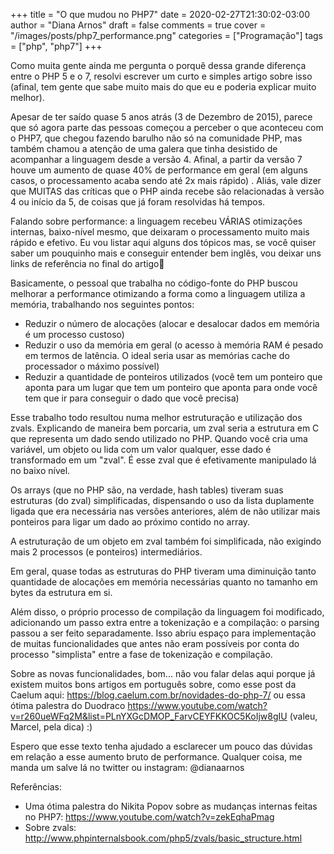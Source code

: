 +++
title = "O que mudou no PHP7"
date = 2020-02-27T21:30:02-03:00
author = "Diana Arnos"
draft = false
comments = true
cover = "/images/posts/php7_performance.png"
categories = ["Programação"]
tags = ["php", "php7"]
+++

Como muita gente ainda me pergunta o porquê dessa grande diferença entre o PHP 5 e o 7, resolvi escrever um curto e
simples artigo sobre isso (afinal, tem gente que sabe muito mais do que eu e poderia explicar muito melhor).

Apesar de ter saído quase 5 anos atrás (3 de Dezembro de 2015), parece que só agora parte das pessoas começou a
perceber o que aconteceu com o PHP7, que chegou fazendo barulho não só na comunidade PHP, mas também chamou a atenção
de uma galera que tinha desistido de acompanhar a linguagem desde a versão 4. Afinal, a partir da versão 7 houve um
aumento de quase 40% de performance em geral (em alguns casos, o processamento acaba sendo até 2x mais rápido) .
Aliás, vale dizer que MUITAS das críticas que o PHP ainda recebe são relacionadas à versão 4 ou início da 5, de coisas
que já foram resolvidas há tempos.

Falando sobre performance: a linguagem recebeu VÁRIAS otimizações internas, baixo-nível mesmo, que deixaram o
processamento muito mais rápido e efetivo.
Eu vou listar aqui alguns dos tópicos mas, se você quiser saber um pouquinho mais e conseguir entender bem inglês, vou
deixar uns links de referência no final do artigo🙂

Basicamente, o pessoal que trabalha no código-fonte do PHP buscou melhorar a performance otimizando a forma como a
linguagem utiliza a memória, trabalhando nos seguintes pontos:

- Reduzir o número de alocações (alocar e desalocar dados em memória é um processo custoso)
- Reduzir o uso da memória em geral (o acesso à memória RAM é pesado em termos de latência. O ideal seria usar as
memórias cache do processador o máximo possível)
- Reduzir a quantidade de ponteiros utilizados (você tem um ponteiro que aponta para um lugar que tem um ponteiro que
aponta para onde você tem que ir para conseguir o dado que você precisa)

Esse trabalho todo resultou numa melhor estruturação e utilização dos zvals. Explicando de maneira bem porcaria, um
zval seria a estrutura em C que representa um dado sendo utilizado no PHP. Quando você cria uma variável, um objeto ou
lida com um valor qualquer, esse dado é transformado em um "zval". É esse zval que é efetivamente manipulado lá no
baixo nível. 

Os arrays (que no PHP são, na verdade, hash tables) tiveram suas estruturas (do zval) simplificadas, dispensando o uso
da lista duplamente ligada que era necessária nas versões anteriores, além de não utilizar mais ponteiros para ligar um
dado ao próximo contido no array. 

A estruturação de um objeto em zval também foi simplificada, não exigindo mais 2 processos (e ponteiros) intermediários.

Em geral, quase todas as estruturas do PHP tiveram uma diminuição tanto quantidade de alocações em memória necessárias
quanto no tamanho em bytes da estrutura em si.

Além disso, o próprio processo de compilação da linguagem foi modificado, adicionando um passo extra entre a tokenização
e a compilação: o parsing passou a ser feito separadamente. Isso abriu espaço para implementação de muitas
funcionalidades que antes não eram possíveis por conta do processo "simplista" entre a fase de tokenização e compilação.

Sobre as novas funcionalidades, bom... não vou falar delas aqui porque já existem muitos bons artigos em português
sobre, como esse post da Caelum aqui: <https://blog.caelum.com.br/novidades-do-php-7/> ou essa ótima palestra do Duodraco <https://www.youtube.com/watch?v=r260ueWFq2M&list=PLnYXGcDMOP_FarvCEYFKKOC5KoIjw8gIU> (valeu, Marcel, pela dica) :)

Espero que esse texto tenha ajudado a esclarecer um pouco das dúvidas em relação a esse aumento bruto de performance.
Qualquer coisa, me manda um salve lá no twitter ou instagram: @dianaarnos

Referências:

- Uma ótima palestra do Nikita Popov sobre as mudanças internas feitas no PHP7: 
<https://www.youtube.com/watch?v=zekEqhaPmag>
- Sobre zvals: <http://www.phpinternalsbook.com/php5/zvals/basic_structure.html>
